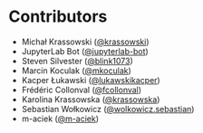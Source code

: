 # Contributors

* Michał Krassowski ([@krassowski](https://crowdin.com/profile/krassowski))
* JupyterLab Bot ([@jupyterlab-bot](https://crowdin.com/profile/jupyterlab-bot))
* Steven Silvester ([@blink1073](https://crowdin.com/profile/blink1073))
* Marcin Koculak ([@mkoculak](https://crowdin.com/profile/mkoculak))
* Kacper Łukawski ([@lukawskikacper](https://crowdin.com/profile/lukawskikacper))
* Frédéric Collonval ([@fcollonval](https://crowdin.com/profile/fcollonval))
* Karolina Krassowska ([@krassowska](https://crowdin.com/profile/krassowska))
* Sebastian Wołkowicz ([@wolkowicz.sebastian](https://crowdin.com/profile/wolkowicz.sebastian))
* m-aciek ([@m-aciek](https://crowdin.com/profile/m-aciek))

